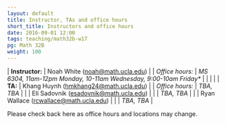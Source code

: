 ```yaml
---
layout: default
title: Instructor, TAs and office hours
short_title: Instructors and office hours
date: 2016-09-01 12:00
tags: teaching/math32b-w17
pg: Math 32B
weight: 100
---
```




| __Instructor:__ | Noah White (<a href="mailto:noah@math.ucla.edu">noah@math.ucla.edu</a>)              |
| _Office hours:_ | _MS 6304, 11am-12pm Monday, 10-11am Wednesday, 9:00-10am Friday*_                                       |
|                 |                                                                                      |
| __TA:__         | Khang Huynh (<a href="mailto:hmkhang24@math.ucla.edu">hmkhang24@math.ucla.edu</a>)          |
| _Office hours:_ | _TBA, TBA_                                                                |
|                 | Eli Sadovnik (<a href="mailto:esadovnik@math.ucla.edu">esadovnik@math.ucla.edu</a>)  |
|                 | _TBA, TBA_                                                             |
|                 | Ryan Wallace (<a href="mailto:rcwallace@math.ucla.edu">rcwallace@math.ucla.edu</a>) |
|                 | _TBA, TBA_                                                             |


Please check back here as office hours and locations may change.
